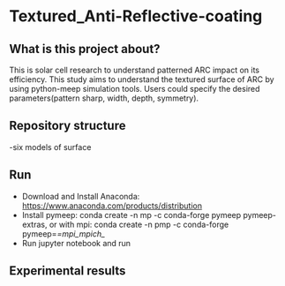 # Textured_Anti-Reflective-coating

## What is this project about?
This is solar cell research to understand patterned ARC impact on its efficiency. This study aims to understand the textured surface of ARC by using python-meep simulation tools. Users could specify the desired parameters(pattern sharp, width, depth, symmetry).

## Repository structure
-six models of surface

## Run
- Download and Install Anaconda: https://www.anaconda.com/products/distribution
- Install pymeep: conda create -n mp -c conda-forge pymeep pymeep-extras, or with mpi: conda create -n pmp -c conda-forge pymeep=*=mpi_mpich_*
- Run jupyter notebook and run

## Experimental results
